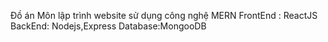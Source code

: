 Đồ án Môn lập trình website sử dụng công nghệ MERN
FrontEnd : ReactJS
BackEnd: Nodejs,Express
Database:MongooDB

